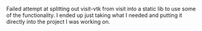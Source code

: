 Failed attempt at splitting out visit-vtk from visit into a static lib to use some of the functionality. I ended up just taking what I needed and putting it directly into the project I was working on.
